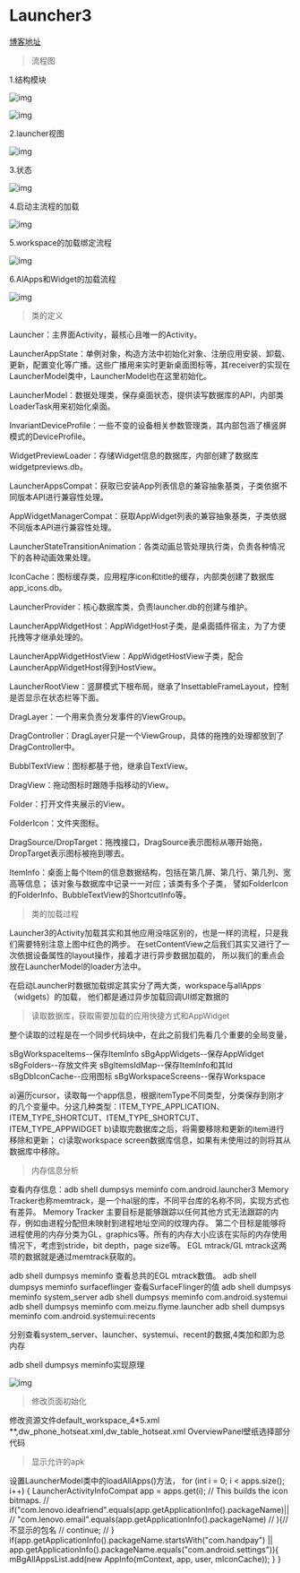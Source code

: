 Launcher3
=========
[博客地址](http://blog.csdn.net/dingfengnupt88/article/details/51800057?locationNum=15)

>流程图

1.结构模块

![img](https://github.com/haohz1987/Launcher3_android_4_4/blob/modify/img/1.1%E7%BB%93%E6%9E%84%E6%A8%A1%E5%9D%97_launcher3.png)

![img](https://github.com/haohz1987/Launcher3_android_4_4/blob/modify/img/1.2%E5%9F%BA%E6%9C%AC%E7%BB%93%E6%9E%84_launcher3.png)

2.launcher视图

![img](https://github.com/haohz1987/Launcher3_android_4_4/blob/modify/img/2%E8%A7%86%E5%9B%BE_launcher3.png)

3.状态

![img](https://github.com/haohz1987/Launcher3_android_4_4/blob/modify/img/3%E7%8A%B6%E6%80%81_launcher3.png)

4.启动主流程的加载

![img](https://github.com/haohz1987/Launcher3_android_4_4/blob/modify/img/4launcher%E5%90%AF%E5%8A%A8%E4%B8%BB%E6%B5%81%E7%A8%8B%E7%9A%84%E5%8A%A0%E8%BD%BD_launcher3.png)

5.workspace的加载绑定流程

![img](https://github.com/haohz1987/Launcher3_android_4_4/blob/modify/img/5workspace%E7%9A%84%E5%8A%A0%E8%BD%BD%E7%BB%91%E5%AE%9A%E6%B5%81%E7%A8%8B_launcher3.png)

6.AlApps和Widget的加载流程

![img](https://github.com/haohz1987/Launcher3_android_4_4/blob/modify/img/6AllApps%E5%92%8CWidget%E7%9A%84%E5%8A%A0%E8%BD%BD%E6%B5%81%E7%A8%8B_launcher3.png)

>类的定义

Launcher：主界面Activity，最核心且唯一的Activity。

LauncherAppState：单例对象，构造方法中初始化对象、注册应用安装、卸载、更新，配置变化等广播。这些广播用来实时更新桌面图标等，其receiver的实现在LauncherModel类中，LauncherModel也在这里初始化。

LauncherModel：数据处理类，保存桌面状态，提供读写数据库的API，内部类LoaderTask用来初始化桌面。

InvariantDeviceProfile：一些不变的设备相关参数管理类，其内部包涵了横竖屏模式的DeviceProfile。

WidgetPreviewLoader：存储Widget信息的数据库，内部创建了数据库widgetpreviews.db。

LauncherAppsCompat：获取已安装App列表信息的兼容抽象基类，子类依据不同版本API进行兼容性处理。

AppWidgetManagerCompat：获取AppWidget列表的兼容抽象基类，子类依据不同版本API进行兼容性处理。

LauncherStateTransitionAnimation：各类动画总管处理执行类，负责各种情况下的各种动画效果处理。

IconCache：图标缓存类，应用程序icon和title的缓存，内部类创建了数据库app_icons.db。

LauncherProvider：核心数据库类，负责launcher.db的创建与维护。

LauncherAppWidgetHost：AppWidgetHost子类，是桌面插件宿主，为了方便托拽等才继承处理的。

LauncherAppWidgetHostView：AppWidgetHostView子类，配合LauncherAppWidgetHost得到HostView。

LauncherRootView：竖屏模式下根布局，继承了InsettableFrameLayout，控制是否显示在状态栏等下面。

DragLayer：一个用来负责分发事件的ViewGroup。

DragController：DragLayer只是一个ViewGroup，具体的拖拽的处理都放到了DragController中。

BubblTextView：图标都基于他，继承自TextView。

DragView：拖动图标时跟随手指移动的View。

Folder：打开文件夹展示的View。

FolderIcon：文件夹图标。

DragSource/DropTarget：拖拽接口，DragSource表示图标从哪开始拖，DropTarget表示图标被拖到哪去。


ItemInfo：桌面上每个Item的信息数据结构，包括在第几屏、第几行、第几列、宽高等信息；
该对象与数据库中记录一一对应；该类有多个子类，
譬如FolderIcon的FolderInfo、BubbleTextView的ShortcutInfo等。

>类的加载过程

Launcher3的Activity加载其实和其他应用没啥区别的，也是一样的流程，只是我们需要特别注意上图中红色的两步。
在setContentView之后我们其实又进行了一次依据设备属性的layout操作，接着才进行异步数据加载的，
所以我们的重点会放在LauncherModel的loader方法中。

在启动Launcher时数据加载绑定其实分了两大类，workspace与allApps（widgets）的加载，
他们都是通过异步加载回调UI绑定数据的

>读取数据库，获取需要加载的应用快捷方式和AppWidget

 整个读取的过程是在一个同步代码块中，在此之前我们先看几个重要的全局变量，

  sBgWorkspaceItems--保存ItemInfo
  sBgAppWidgets--保存AppWidget
  sBgFolders--存放文件夹
  sBgItemsIdMap--保存ItemInfo和其Id
  sBgDbIconCache--应用图标
  sBgWorkspaceScreens--保存Workspace

  a)遍历cursor，读取每一个app信息，根据itemType不同类型，分类保存到刚才的几个变量中。分这几种类型：ITEM_TYPE_APPLICATION、ITEM_TYPE_SHORTCUT、ITEM_TYPE_SHORTCUT、ITEM_TYPE_APPWIDGET
  b)读取完数据库之后，将需要移除和更新的item进行移除和更新；
  c)读取workspace screen数据库信息，如果有未使用过的则将其从数据库中移除。

>内存信息分析

查看内存信息：adb shell dumpsys meminfo com.android.launcher3
Memory Tracker也称memtrack，是一个hal层的库，不同平台库的名称不同，实现方式也有差异。
Memory Tracker 主要目标是能够跟踪以任何其他方式无法跟踪的内存，例如由进程分配但未映射到进程地址空间的纹理内存。
第二个目标是能够将进程使用的内存分类为GL，graphics等。所有的内存大小应该在实际的内存使用情况下，考虑到stride，bit depth，page size等。
EGL mtrack/GL mtrack这两项的数据就是通过memtrack获取的。

adb shell dumpsys meminfo 查看总共的EGL mtrack数值。
adb shell dumpsys meminfo surfaceflinger 查看SurfaceFlinger的值
adb shell dumpsys meminfo system_server
adb shell dumpsys meminfo com.android.systemui
adb shell dumpsys meminfo com.meizu.flyme.launcher
adb shell dumpsys meminfo com.android.systemui:recents

分别查看system_server、launcher、systemui、recent的数据,4类加和即为总内存

adb shell dumpsys meminfo实现原理

![img](https://github.com/haohz1987/Launcher3_android_4_4/blob/modify/img/7adb%20shell%20dumpsys%20meminfo%E5%AE%9E%E7%8E%B0%E5%8E%9F%E7%90%86.png)

>修改页面初始化

修改资源文件default_workspace_4*5.xml **,dw_phone_hotseat.xml,dw_table_hotseat.xml
OverviewPanel壁纸选择部分代码

>显示允许的apk

设置LauncherModel类中的loadAllApps()方法，
      for (int i = 0; i < apps.size(); i++) {
                    LauncherActivityInfoCompat app = apps.get(i);
                    // This builds the icon bitmaps.
//                    if("com.lenovo.ideafriend".equals(app.getApplicationInfo().packageName)||
//                       "com.lenovo.email".equals(app.getApplicationInfo().packageName)
//                       ){//不显示的包名
//                        continue;
//                    }
                    if(app.getApplicationInfo().packageName.startsWith("com.handpay")
                            || app.getApplicationInfo().packageName.equals("com.android.settings")){
                        mBgAllAppsList.add(new AppInfo(mContext, app, user, mIconCache));
                    }
                }



